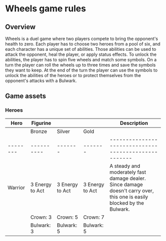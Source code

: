 # Wheels game rules

## Overview

Wheels is a duel game where two players compete to bring the opponent's health to zero. 
Each player has to choose two heroes from a pool of six, and each character has a unique set of abilities.
Those abilities can be used to attack the opponent, heal the player, or apply status effects.
To unlock the abilities, the player has to spin five wheels and match some symbols. On a turn the player can roll the wheels up to three times and save the symbols they want to keep. At the end of the turn the player can use the symbols to unlock the abilities of the heroes or to protect themselves from the opponent's attacks with a Bulwark.

## Game assets 
### Heroes

| Hero   | Figurine |       |       | Description                                        |
|--------|----------|-------|-------|----------------------------------------------------|
|        | Bronze   | Silver| Gold  |                                                    |
|--------|----------|-------|-------|----------------------------------------------------|
| Warrior| 3 Energy to Act | 3 Energy to Act | 3 Energy to Act | A steady and moderately fast damage dealer. Since damage doesn't carry over, this one is easily blocked by the Bulwark. |
|        | Crown: 3 | Crown: 5 | Crown: 7 |                                                    |
|        | Bulwark: 3| Bulwark: 5 | Bulwark: 5 |                                          |
